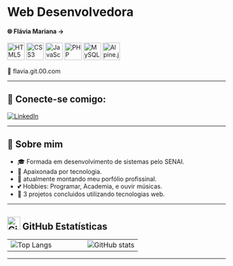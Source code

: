 # Web Desenvolvedora



     
<p align="left">
  <strong>🌐 Flávia Mariana →</strong><br><br>
  <img src="https://cdn.jsdelivr.net/gh/devicons/devicon/icons/html5/html5-original.svg" alt="HTML5" width="40"/>
  <img src="https://cdn.jsdelivr.net/gh/devicons/devicon/icons/css3/css3-original.svg" alt="CSS3" width="40"/>
  <img src="https://cdn.jsdelivr.net/gh/devicons/devicon/icons/javascript/javascript-original.svg" alt="JavaScript" width="40"/>
  <img src="https://cdn.jsdelivr.net/gh/devicons/devicon/icons/php/php-original.svg" alt="PHP" width="40"/>
  <img src="https://cdn.jsdelivr.net/gh/devicons/devicon/icons/mysql/mysql-original.svg" alt="MySQL" width="40"/>
  <img src="https://cdn.jsdelivr.net/gh/devicons/devicon/icons/alpinejs/alpinejs-original.svg" alt="Alpine.js" width="40"/>
</p>


📧 flavia.git.00.com

---

## 🚀 Conecte-se comigo:

[![LinkedIn](https://img.shields.io/badge/-LinkedIn-%230077B5?style=for-the-badge&logo=linkedin&logoColor=white)](https://www.linkedin.com/in/flávia-mariana-3196a7298/)

---

## 📌 Sobre mim

- 🎓 Formada em desenvolvimento de sistemas pelo SENAI.
- 💙 Apaixonada por tecnologia. 
- 📖 atualmente montando meu porfólio profissinal.
- 💕 Hobbies: Programar, Academia, e ouvir músicas.
- 💼 3 projetos concluidos utilizando tecnologias web.
---
## <img src="https://cdn.jsdelivr.net/gh/devicons/devicon/icons/github/github-original.svg" width="30" alt="GitHub" /> GitHub Estatísticas



<table>
  <tr>
    <td align="center">
      <img src="https://github-readme-stats.vercel.app/api/top-langs/?username=anuraghazra" alt="Top Langs">
    </td>
    <td width="50"></td> <!-- Espaço entre as imagens -->
    <td align="center" valign="middle">
      <img src="https://github-readme-stats.vercel.app/api?username=anuraghazra&show_icons=true&theme=radical" alt="GitHub stats">
    </td>
  </tr>
</table>



---

